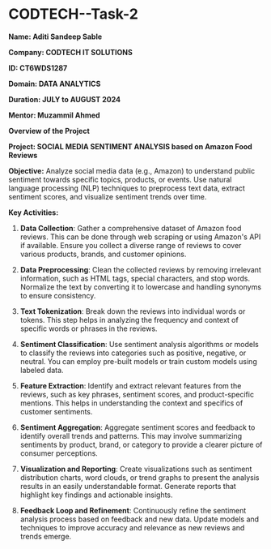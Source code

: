  # CODTECH--Task-2
 **Name: Aditi Sandeep Sable**

**Company: CODTECH IT SOLUTIONS**

**ID: CT6WDS1287**

**Domain: DATA ANALYTICS**

**Duration: JULY to AUGUST 2024**

**Mentor: Muzammil Ahmed**

**Overview of the Project**

**Project: SOCIAL MEDIA SENTIMENT ANALYSIS based on Amazon Food Reviews**

**Objective:** 
Analyze social media data (e.g., Amazon) to understand public sentiment
towards specific topics, products, or events. Use natural language
processing (NLP) techniques to preprocess text data, extract sentiment
scores, and visualize sentiment trends over time. 

**Key Activities:**

1. **Data Collection**: Gather a comprehensive dataset of Amazon food reviews. This can be done through web scraping or using Amazon's API if available. Ensure you collect a diverse range of reviews to cover various products, brands, and customer opinions.

2. **Data Preprocessing**: Clean the collected reviews by removing irrelevant information, such as HTML tags, special characters, and stop words. Normalize the text by converting it to lowercase and handling synonyms to ensure consistency.

3. **Text Tokenization**: Break down the reviews into individual words or tokens. This step helps in analyzing the frequency and context of specific words or phrases in the reviews.

4. **Sentiment Classification**: Use sentiment analysis algorithms or models to classify the reviews into categories such as positive, negative, or neutral. You can employ pre-built models or train custom models using labeled data.

5. **Feature Extraction**: Identify and extract relevant features from the reviews, such as key phrases, sentiment scores, and product-specific mentions. This helps in understanding the context and specifics of customer sentiments.

6. **Sentiment Aggregation**: Aggregate sentiment scores and feedback to identify overall trends and patterns. This may involve summarizing sentiments by product, brand, or category to provide a clearer picture of consumer perceptions.

7. **Visualization and Reporting**: Create visualizations such as sentiment distribution charts, word clouds, or trend graphs to present the analysis results in an easily understandable format. Generate reports that highlight key findings and actionable insights.

8. **Feedback Loop and Refinement**: Continuously refine the sentiment analysis process based on feedback and new data. Update models and techniques to improve accuracy and relevance as new reviews and trends emerge.

